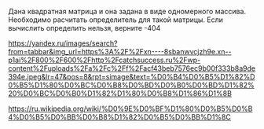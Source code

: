 Дана квадратная матрица и она задана в виде одномерного массива. Необходимо расчитать определитель для такой матрицы. Если вычислить определить нельзя, верните -404

https://yandex.ru/images/search?from=tabbar&img_url=https%3A%2F%2Fxn----8sbanwvcjzh9e.xn--p1ai%2F800%2F600%2Fhttp%2Fcatchsuccess.ru%2Fwp-content%2Fuploads%2Fa%2Fc%2Ff%2Facf43beb7576ec9b00f333b8a9de394e.jpeg&lr=47&pos=8&rpt=simage&text=%D0%B4%D0%B5%D1%82%D0%B5%D1%80%D0%BC%D0%B8%D0%BD%D0%B0%D0%BD%D1%82%20%D0%BC%D0%B0%D1%82%D1%80%D0%B8%D1%86%D1%8B

https://ru.wikipedia.org/wiki/%D0%9E%D0%BF%D1%80%D0%B5%D0%B4%D0%B5%D0%BB%D0%B8%D1%82%D0%B5%D0%BB%D1%8C
